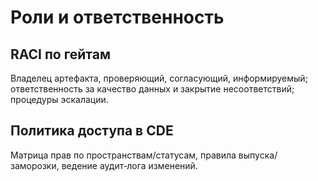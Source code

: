 # Роли и ответственность

## RACI по гейтам
Владелец артефакта, проверяющий, согласующий, информируемый; ответственность за качество данных и закрытие несоответствий; процедуры эскалации.

## Политика доступа в CDE
Матрица прав по пространствам/статусам, правила выпуска/заморозки, ведение аудит‑лога изменений.
